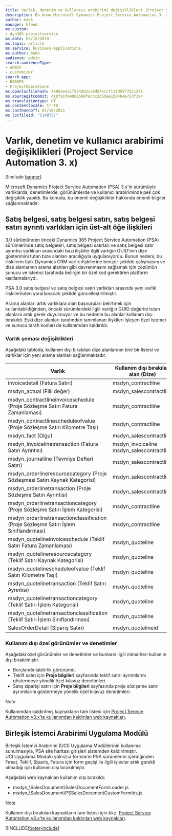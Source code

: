 ```yaml
---
title: Varlık, denetim ve kullanıcı arabirimi değişiklikleri (Project Service Automation 3. x)
description: Bu konu Microsoft Dynamics Project Service Automation 3. x'e yönelik çözüm değişiklikleri açıklamaktadır.
author: makk
manager: kfend
ms.custom:
- dyn365-projectservice
ms.date: 03/15/2019
ms.topic: article
ms.service: business-applications
ms.author: makk
audience: admin
search.audienceType:
- admin
- customizer
search.app:
- D365PS
- ProjectOperations
ms.openlocfilehash: 48062eda1f524dd3ca0d5feccf11fd5577521275
ms.sourcegitcommit: 418fa1fe9d605b8faccc2d5dee1b04b4e753f194
ms.translationtype: HT
ms.contentlocale: tr-TR
ms.lasthandoff: 02/10/2021
ms.locfileid: "5148757"
---
```

# <a name="entity-control-and-user-interface-changes-project-service-automation-3x"></a>Varlık, denetim ve kullanıcı arabirimi değişiklikleri (Project Service Automation 3. x)

[!include [banner](../../includes/psa-now-project-operations.md)]


Microsoft Dynamics Project Service Automation (PSA) 3.x'in sürümüyle varlıklarda, denetimlerde, görünümlerde ve kullanıcı arabiriminde pek çok değişiklik yapıldı. Bu konuda, bu önemli değişiklikler hakkında önemli bilgiler sağlanmaktadır:

## <a name="parent-child-relationships-for-sales-document-sales-document-line-sales-document-line-detail-entities"></a>Satış belgesi, satış belgesi satırı, satış belgesi satırı ayrıntı varlıkları için üst-alt öğe ilişkileri
3.0 sürümünden önceki Dynamics 365 Project Service Automation (PSA) sürümlerinde satış belgeleri, satış belgesi satırları ve satış belgesi satır ayrıntısı varlıkları arasındaki bazı ilişkiler ilgili varlığın GUID'inin dize gösterimini tutan bize alanları aracılığıyla uygulanıyordu. Bunun nedeni, bu ilişkilerin tipik Dynamics CRM varlık ilişkilerine benzer şekilde çalışmasını ve dize alanlarının arama alanları gibi davranmasını sağlamak için çözümün sunucu ve istemci tarafında belirgin bir özel kod gerektiren platform kısıtlamalarıydı.

PSA 3.0 satış belgesi ve satış belgesi satırı varlıkları arasında yeni varlık ilişkilerinden yararlanacak şekilde güncelleştirilmiştir.

Arama alanları artık varlıklara olan başvuruları belirtmek için kullanılabildiğinden, önceki sürümlerdeki ilgili varlığın GUID değerini tutan alanlara artık gerek duyulmuyor ve bu nedenle bu alanlar kullanım dışı bırakıldı. Eski dize alanları tarafından tanımlanan ilişkileri işleyen özel istemci ve sunucu tarafı kodları da kullanımdan kaldırıldı.

### <a name="entity-schema-changes"></a>Varlık şeması değişiklikleri
Aşağıdaki tabloda, kullanım dışı bırakılan dize alanlarının bire bir listesi ve varlıklar için yeni arama alanları sağlanmaktadır. 

 Varlık |   Kullanım dışı bırakılan alan (Dize) | Yeni alan (Arama)
--- | --- | ---
invoicedetail (Fatura Satırı) |  msdyn_contractline |    msdyn_contractlineid
msdyn_actual (Fiili değer) | msdyn_salescontractline |   msdyn_salescontractlineid
msdyn_contractlineinvoiceschedule (Proje Sözleşme Satırı Fatura Zamanlaması) |    msdyn_contractline |    msdyn_contractlineid
msdyn_contractlinescheduleofvalue (Proje Sözleşme Satırı Kilometre Taşı) |   msdyn_contractline |    msdyn_contractlineid
msdyn_fact (Olgu) | msdyn_salescontractline |   msdyn_salescontractlineid
msdyn_invoicelinetransaction (Fatura Satırı Ayrıntısı) | msdyn_invoiceline <br> msdyn_salescontractline | msdyn_invoicelineid <br> msdyn_salescontractlineid
msdyn_journalline (Tevmiye Defteri Satırı) |  msdyn_salescontractline |   msdyn_salescontractlineid
msdyn_orderlineresourcecategory (Proje Sözleşmesi Satırı Kaynak Kategorisi) | msdyn_salescontractline |   msdyn_contractlineid
msdyn_orderlinetransaction (Proje Sözleşme Satırı Ayrıntısı) | msdyn_salescontractline |   msdyn_salescontractlineid
msdyn_orderlinetransactioncategory (Proje Sözleşme Satırı İşlem Kategorisi) |   msdyn_contractline |    msdyn_contractlineid
msdyn_orderlinetransactionclassification (Proje Sözleşme Satırı İşlem Sınıflandırması) |   msdyn_contractline |    msdyn_contractlineid
msdyn_quotelineinvoiceschedule (Teklif Satırı Fatura Zamanlaması) |  msdyn_quoteline |   msdyn_quotelineid
msdyn_quotelineresourcecategory (Teklif Satırı Kaynak Kategorisi) |    msdyn_quoteline |   msdyn_quotelineid
msdyn_quotelinescheduleofvalue (Teklif Satırı Kilometre Taşı) | msdyn_quoteline |   msdyn_quotelineid
msdyn_quotelinetransaction (Teklif Satırı Ayrıntısı) |    msdyn_quoteline |   msdyn_quotelineid
msdyn_quotelinetransactioncategory (Teklif Satırı İşlem Kategorisi) |  msdyn_quoteline |   msdyn_quotelineid
msdyn_quotelinetransactionclassification (Teklif Satırı İşlem Sınıflandırması) |  msdyn_quoteline |   msdyn_quotelineid
SalesOrderDetail (Sipariş Satırı) | msdyn_quotelineid | msdyn_quoteline 

### <a name="deprecated-custom-views-and-controls"></a>Kullanım dışı özel görünümler ve denetimler
Aşağıdaki özel görünümler ve denetimler ve bunların ilgili mimarileri kullanım dışı bırakılmıştır.

- Borçlandırılabilirlik görünümü.
- Teklif satırı için **Proje bilgileri** sayfasında teklif satırı ayrıntılarını göstermeye yönelik özel kılavuz denetimleri.
- Satış siparişi satırı için **Proje bilgileri** sayfasında proje sözlşeme satırı ayrıntılarını göstermeye yönelik özel kılavuz denetimleri.

> [!NOTE]
> Kullanımdan kaldırılmış kaynakların tam listesi için [Project Service Automation v3.x'te kullanımdan kaldırılan web kaynakları](../developer-guides/web-resources-deprecated-v3.x.md).

## <a name="unified-client-interface-app-module"></a>Birleşik İstemci Arabirimi Uygulama Modülü
Birleşik İstemci Arabirimi (UCI) Uygulama Modüllerinin kullanıma sunulmasıyla, PSA site haritası girişleri sistemden kaldırılmıştır.  
UCI Uygulama Modülü yalnızca formların PSA sürümlerini içerdiğinden Fırsat, Teklif, Sipariş, Fatura için form geçişi ile ilgili işlevler artık gerekli olmadığı için kullanım dışı bırakılmıştır.  

Aşağıdaki web kaynakları kullanım dışı bırakıldı:

- msdyn_\SalesDocument\SalesDocumentFormLoader.js
- msdyn_\SalesDocument\PSSalesDocumentCustomFormIds.js

> [!NOTE]
> Kullanım dışı bırakılan kaynakların tam listesi için bkz. [Project Service Automation v3.x'te kullanımdan kaldırılan web kaynakları](../developer-guides/web-resources-deprecated-v3.x.md).




[!INCLUDE[footer-include](../../includes/footer-banner.md)]